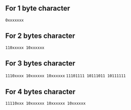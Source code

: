 ## For 1 byte character
`0xxxxxxx`

## For 2 bytes character
`110xxxxx 10xxxxxx`


## For 3 bytes character
`1110xxxx 10xxxxxx 10xxxxxx`
`11101111 10111011 10111111`



## For 4 bytes character
`11110xxx 10xxxxxx 10xxxxxx 10xxxxxx`